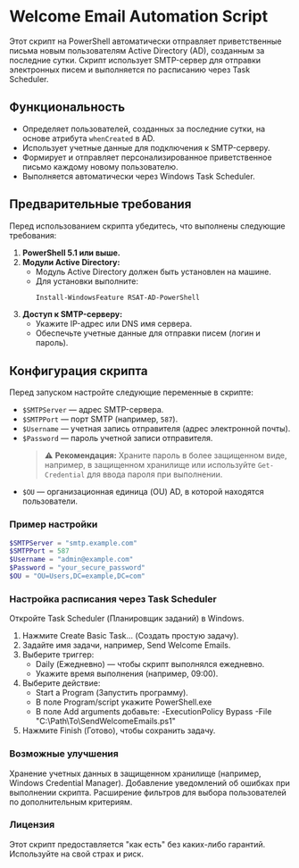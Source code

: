 # Welcome Email Automation Script

Этот скрипт на PowerShell автоматически отправляет приветственные письма новым пользователям Active Directory (AD), созданным за последние сутки. Скрипт использует SMTP-сервер для отправки электронных писем и выполняется по расписанию через Task Scheduler.

## Функциональность
- Определяет пользователей, созданных за последние сутки, на основе атрибута `whenCreated` в AD.
- Использует учетные данные для подключения к SMTP-серверу.
- Формирует и отправляет персонализированное приветственное письмо каждому новому пользователю.
- Выполняется автоматически через Windows Task Scheduler.

## Предварительные требования
Перед использованием скрипта убедитесь, что выполнены следующие требования:
1. **PowerShell 5.1 или выше.**
2. **Модули Active Directory:**
   - Модуль Active Directory должен быть установлен на машине.
   - Для установки выполните: 
     ```powershell
     Install-WindowsFeature RSAT-AD-PowerShell
     ```
3. **Доступ к SMTP-серверу:**
   - Укажите IP-адрес или DNS имя сервера.
   - Обеспечьте учетные данные для отправки писем (логин и пароль).

## Конфигурация скрипта
Перед запуском настройте следующие переменные в скрипте:
- `$SMTPServer` — адрес SMTP-сервера.
- `$SMTPPort` — порт SMTP (например, `587`).
- `$Username` — учетная запись отправителя (адрес электронной почты).
- `$Password` — пароль учетной записи отправителя.
  > ⚠️ **Рекомендация:** Храните пароль в более защищенном виде, например, в защищенном хранилище или используйте `Get-Credential` для ввода пароля при выполнении.
- `$OU` — организационная единица (OU) AD, в которой находятся пользователи.

### Пример настройки
```powershell
$SMTPServer = "smtp.example.com"
$SMTPPort = 587
$Username = "admin@example.com"
$Password = "your_secure_password"
$OU = "OU=Users,DC=example,DC=com"
```

### Настройка расписания через Task Scheduler
Откройте Task Scheduler (Планировщик заданий) в Windows.
1. Нажмите Create Basic Task... (Создать простую задачу).
2. Задайте имя задачи, например, Send Welcome Emails.
3. Выберите триггер:
   - Daily (Ежедневно) — чтобы скрипт выполнялся ежедневно.
   - Укажите время выполнения (например, 09:00).
4. Выберите действие:
   - Start a Program (Запустить программу).
   - В поле Program/script укажите PowerShell.exe
   - В поле Add arguments добавьте: -ExecutionPolicy Bypass -File "C:\Path\To\SendWelcomeEmails.ps1"
5. Нажмите Finish (Готово), чтобы сохранить задачу.

### Возможные улучшения
Хранение учетных данных в защищенном хранилище (например, Windows Credential Manager).
Добавление уведомлений об ошибках при выполнении скрипта.
Расширение фильтров для выбора пользователей по дополнительным критериям.

### Лицензия
Этот скрипт предоставляется "как есть" без каких-либо гарантий. Используйте на свой страх и риск.